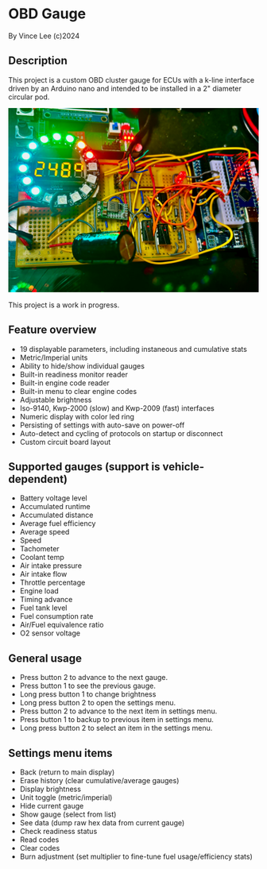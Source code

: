 # OBD Gauge
By Vince Lee (c)2024

## Description

This project is a custom OBD cluster gauge for ECUs with a k-line interface
driven by an Arduino nano and intended
to be installed in a 2" diameter circular pod.

![prototype](https://github.com/tealvince/OBDGauge/blob/main/prototype.jpg?raw=true)

This project is a work in progress.

## Feature overview

* 19 displayable parameters, including instaneous and cumulative stats
* Metric/Imperial units
* Ability to hide/show individual gauges
* Built-in readiness monitor reader
* Built-in engine code reader
* Built-in menu to clear engine codes
* Adjustable brightness
* Iso-9140, Kwp-2000 (slow) and Kwp-2009 (fast) interfaces
* Numeric display with color led ring
* Persisting of settings with auto-save on power-off
* Auto-detect and cycling of protocols on startup or disconnect
* Custom circuit board layout

## Supported gauges (support is vehicle-dependent)

* Battery voltage level
* Accumulated runtime
* Accumulated distance
* Average fuel efficiency
* Average speed
* Speed
* Tachometer
* Coolant temp
* Air intake pressure
* Air intake flow
* Throttle percentage
* Engine load
* Timing advance
* Fuel tank level
* Fuel consumption rate
* Air/Fuel equivalence ratio
* O2 sensor voltage

## General usage

* Press button 2 to advance to the next gauge.
* Press button 1 to see the previous gauge.
* Long press button 1 to change brightness
* Long press button 2 to open the settings menu.
* Press button 2 to advance to the next item in settings menu.
* Press button 1 to backup to previous item in settings menu.
* Long press button 2 to select an item in the settings menu.

## Settings menu items

* Back (return to main display)
* Erase history (clear cumulative/average gauges)
* Display brightness
* Unit toggle (metric/imperial)
* Hide current gauge
* Show gauge (select from list)
* See data (dump raw hex data from current gauge)
* Check readiness status
* Read codes
* Clear codes
* Burn adjustment (set multiplier to fine-tune fuel usage/efficiency stats)



